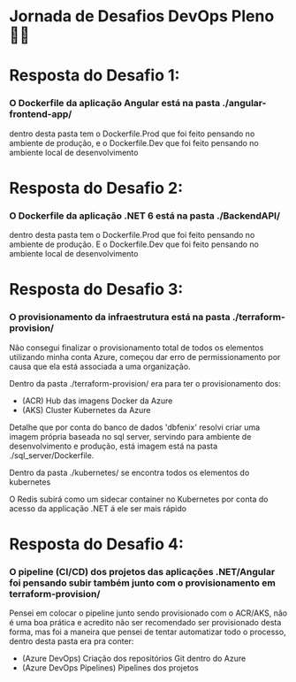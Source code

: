# Jornada de Desafios DevOps Pleno 🚀🚀

# Resposta do Desafio 1:

<h3>O Dockerfile da aplicação Angular está na pasta ./angular-frontend-app/</h3>
<p>dentro desta pasta tem o Dockerfile.Prod que foi feito pensando no ambiente de produção, e o Dockerfile.Dev que foi feito pensando no ambiente local de desenvolvimento</p>

# Resposta do Desafio 2:

<h3>O Dockerfile da aplicação .NET 6 está na pasta ./BackendAPI/</h3>
<p>dentro desta pasta tem o Dockerfile.Prod que foi feito pensando no ambiente de produção. E o Dockerfile.Dev que foi feito pensando no ambiente local de desenvolvimento</p>

# Resposta do Desafio 3:

<h3>O provisionamento da infraestrutura está na pasta ./terraform-provision/</h3>
<p>Não consegui finalizar o provisionamento total de todos os elementos utilizando minha conta Azure, começou dar erro de permissionamento por causa que ela está associada a uma organização. 
<p>Dentro da pasta ./terraform-provision/ era para ter o provisionamento dos:</p>
 
 - (ACR) Hub das imagens Docker da Azure
 - (AKS) Cluster Kubernetes da Azure

<p>Detalhe que por conta do banco de dados 'dbfenix' resolvi criar uma imagem própria baseada no sql server, servindo para ambiente de desenvolvimento e produção, está imagem está na pasta ./sql_server/Dockerfile.</p>
<p>Dentro da pasta ./kubernetes/ se encontra todos os elementos do kubernetes</p>
<p>O Redis subirá como um sidecar container no Kubernetes por conta do acesso da applicação .NET á ele ser mais rápido</p>

# Resposta do Desafio 4:

<h3>O pipeline (CI/CD) dos projetos das aplicações .NET/Angular foi pensando subir também junto com o provisionamento em terraform-provision/</h3>
<p>Pensei em colocar o pipeline junto sendo provisionado com o ACR/AKS, não é uma boa prática e acredito não ser recomendado ser provisionado desta forma, mas foi a maneira que pensei de tentar automatizar todo o processo, dentro desta pasta era pra conter:</p>
 
 - (Azure DevOps) Criação dos repositórios Git dentro do Azure
 - (Azure DevOps Pipelines) Pipelines dos projetos
